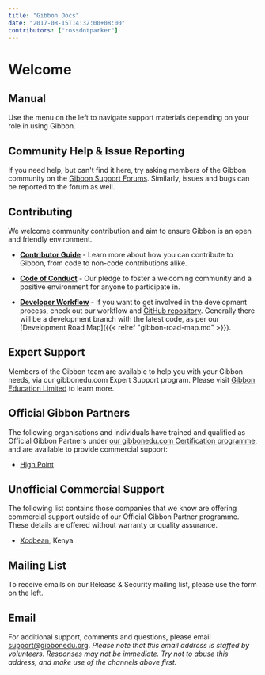 ```yaml
---
title: "Gibbon Docs"
date: "2017-08-15T14:32:00+08:00"
contributors: ["rossdotparker"]
---
```


# Welcome

## Manual

Use the menu on the left to navigate support materials depending on your role in using Gibbon.

## Community Help & Issue Reporting

If you need help, but can't find it here, try asking members of the Gibbon community on the [Gibbon Support Forums](http://ask.gibbonedu.org/). Similarly, issues and bugs can be reported to the forum as well.

## Contributing

We welcome community contribution and aim to ensure Gibbon is an open and friendly environment.

- [**Contributor Guide**](https://github.com/GibbonEdu/core/blob/main/.github/CONTRIBUTING.md) - Learn more about how you can contribute to Gibbon, from code to non-code contributions alike.

- [**Code of Conduct**](https://github.com/GibbonEdu/core/blob/main/.github/CODE_OF_CONDUCT.md) - Our pledge to foster a welcoming community and a positive environment for anyone to participate in.

- [**Developer Workflow**](/developers/getting-started/developer-workflow) - If you want to get involved in the development process, check out our workflow and [GitHub repository](https://github.com/GibbonEdu/core). Generally there will be a development branch with the latest code, as per our [Development Road Map]({{< relref "gibbon-road-map.md" >}}).

## Expert Support
Members of the Gibbon team are available to help you with your Gibbon needs, via our gibbonedu.com Expert Support program. Please visit [Gibbon Education Limited](https://gibbonedu.com/) to learn more.

## Official Gibbon Partners
The following organisations and individuals have trained and qualified as Official Gibbon Partners under [our gibbonedu.com Certification programme](https://gibbonedu.com/certification.php), and are available to provide commercial support:

- [High Point](https://highpointedu.com)

## Unofficial Commercial Support
The following list contains those companies that we know are offering commercial support outside of our Official Gibbon Partner programme. These details are offered without warranty or quality assurance.

- [Xcobean](https://xcobean.org/), Kenya

## Mailing List

To receive emails on our Release & Security mailing list, please use the form on the left.

## Email

For additional support, comments and questions, please email [support@gibbonedu.org](mailto:support@gibbonedu.org). _Please note that this email address is staffed by volunteers. Responses may not be immediate. Try not to abuse this address, and make use of the channels above first._
